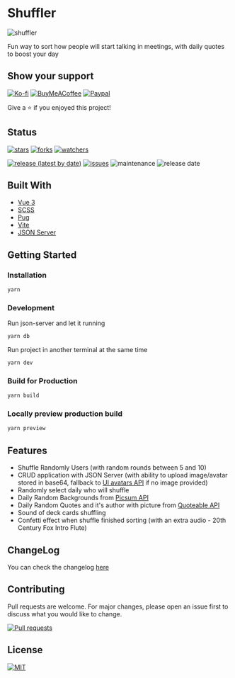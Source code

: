 # Shuffler

![shuffler](https://i.imgur.com/Hq8iFSu.png)

Fun way to sort how people will start talking in meetings, with daily quotes to boost your day

## Show your support

[![Ko-fi](https://img.shields.io/badge/Ko--fi-F16061?https://img.shields.io/badge/Ko--fi-F16061?style=flat-square&logo=ko-fi&logoColor=white)](https://ko-fi.com/dippas)
[![BuyMeACoffee](https://img.shields.io/badge/-buy_me_a%C2%A0coffee-orange?style=flat-square&logo=buy-me-a-coffee)](https://www.buymeacoffee.com/dippas)
[![Paypal](https://img.shields.io/badge/PayPal-00457C?style=flat-square&logo=paypal)](http://paypal.me/fserpa)

Give a ⭐️ if you enjoyed this project!

## Status

[![stars](https://img.shields.io/github/stars/dippas/shuffler.svg?style=social)](https://github.com/dippas/shuffler/stargazers)
[![forks](https://img.shields.io/github/forks/dippas/shuffler.svg?style=social)](https://github.com/dippas/shuffler/network)
[![watchers](https://img.shields.io/github/watchers/dippas/shuffler?label=Watchers&style=social)](https://github.com/dippas/shuffler/watchers)

[![release (latest by date)](https://img.shields.io/github/v/release/dippas/shuffler)](https://github.com/dippas/shuffler/releases/latest)
[![issues](https://img.shields.io/github/issues/dippas/shuffler)](https://github.com/dippas/shuffler/issues)
![maintenance](https://img.shields.io/maintenance/yes/2022)
![release date](https://img.shields.io/github/release-date/dippas/shuffler)

## Built With

* [Vue 3](https://vuejs.org/)
* [SCSS](https://sass-lang.com/)
* [Pug](https://pugjs.org/)
* [Vite](https://vitejs.dev/)
* [JSON Server](https://github.com/typicode/json-server)

## Getting Started

### Installation

```sh
yarn
```

### Development

Run json-server and let it running

```sh
yarn db
```

Run project in another terminal at the same time

```sh
yarn dev
```

### Build for Production

```sh
yarn build
```

### Locally preview production build

```sh
yarn preview
```

## Features

* Shuffle Randomly Users (with random rounds between 5 and 10)
* CRUD application with JSON Server (with ability to upload image/avatar stored in base64, fallback to [UI avatars API](https://eu.ui-avatars.com) if no image provided)
* Randomly select daily who will shuffle
* Daily Random Backgrounds from [Picsum API](https://picsum.photos/)
* Daily Random Quotes and it's author with picture from [Quoteable API](https://api.quotable.io/)
* Sound of deck cards shuffling
* Confetti effect when shuffle finished sorting (with an extra audio - 20th Century Fox Intro Flute)

## ChangeLog

You can check the changelog [here](https://github.com/dippas/shuffler/releases)

## Contributing

Pull requests are welcome. For major changes, please open an issue first to discuss what you would like to change.

[![Pull requests](https://img.shields.io/github/issues-pr/dippas/shuffler)](https://github.com/dippas/shuffler/pulls)

## License

[![MIT](https://img.shields.io/github/license/dippas/shuffler)](https://choosealicense.com/licenses/mit/)
